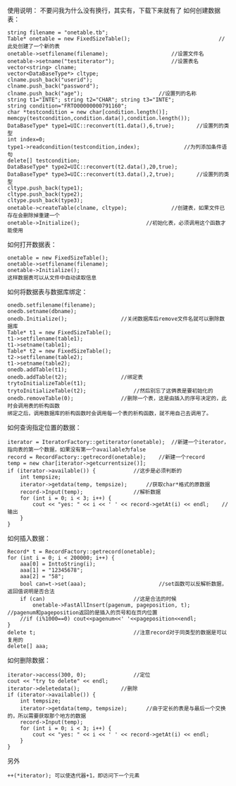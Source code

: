 使用说明：
不要问我为什么没有换行，其实有，下载下来就有了
如何创建数据表：

    string filename = "onetable.tb";
    Table* onetable = new FixedSizeTable();                            //此处创建了一个新的表
    onetable->setfilename(filename);					//设置文件名
    onetable->setname("testiterator");					//设置表名
    vector<string> clname;				
    vector<DataBaseType*> cltype;
    clname.push_back("userid");
    clname.push_back("password");
    clname.push_back("age");						//设置列的名称
    string t1="INTE"; string t2="CHAR"; string t3="INTE";
    string condition="FRTO00000000791160";
    char *testcondition = new char[condition.length()];
    memcpy(testcondition,condition.data(),condition.length());
    DataBaseType* type1=UIC::reconvert(t1.data(),6,true);		//设置列的类型
    int index=0;
    type1->readcondition(testcondition,index);				//为列添加条件语句
    delete[] testcondition;
    DataBaseType* type2=UIC::reconvert(t2.data(),20,true);
    DataBaseType* type3=UIC::reconvert(t3.data(),2,true);		//设置列的类型
    cltype.push_back(type1);
    cltype.push_back(type2);
    cltype.push_back(type3);
    onetable->createTable(clname, cltype);				//创建表，如果文件已存在会删除掉重建一个
    onetable->Initialize();						//初始化表，必须调用这个函数才能使用

如何打开数据表：

    onetable = new FixedSizeTable();
    onetable->setfilename(filename);
    onetable->Initialize();
    这样数据表可以从文件中自动读取信息

如何将数据表与数据库绑定：

    onedb.setfilename(filename);
    onedb.setname(dbname);
    onedb.Initialize();					//关闭数据库后remove文件名就可以删除数据库
    Table* t1 = new FixedSizeTable();
    t1->setfilename(table1);
    t1->setname(table1);
    Table* t2 = new FixedSizeTable();
    t2->setfilename(table2);
    t1->setname(table2);
    onedb.addTable(t1);
    onedb.addTable(t2);					//绑定表
    trytoInitializeTable(t1);
    trytoInitializeTable(t2);				//然后别忘了这俩表是要初始化的
    onedb.removeTable(0);				//删除一个表，这是由插入的序号决定的，此时会调用表的析构函数
    绑定之后，调用数据库的析构函数时会调用每一个表的析构函数，就不用自己去调用了。

如何查询指定位置的数据：

    iterator = IteratorFactory::getiterator(onetable);	//新建一个iterator，指向表的第一个数据，如果没有第一个available为false
    record = RecordFactory::getrecord(onetable);	//新建一个record
    temp = new char[iterator->getcurrentsize()];
    if (iterator->available()) {			//这步是必须判断的
        int tempsize;
        iterator->getdata(temp, tempsize);		//获取char*格式的原数据
        record->Input(temp);				//解析数据
        for (int i = 0; i < 3; i++) {
            cout << "yes: " << i << ' ' << record->getAt(i) << endl;	//输出
        }
    }

如何插入数据：

    Record* t = RecordFactory::getrecord(onetable);
    for (int i = 0; i < 200000; i++) {
        aaa[0] = InttoString(i);
        aaa[1] = "12345678";
        aaa[2] = "58";
        bool can=t->set(aaa);						//set函数可以反解析数据，返回值说明是否合法
        if (can)							//这是合法的时候
            onetable->FastAllInsert(pagenum, pageposition, t);		//pagenum和pageposition返回的是插入的页号和在页内位置
        //if (i%1000==0) cout<<pagenum<<' '<<pageposition<<endl;
    }
    delete t;								//注意record对于同类型的数据是可以复用的
    delete[] aaa;

如何删除数据：

    iterator->access(300, 0);				//定位
    cout << "try to delete" << endl;
    iterator->deletedata();				//删除
    if (iterator->available()) {
        int tempsize;
        iterator->getdata(temp, tempsize);		//由于定长的表是与最后一个交换的，所以需要获取那个地方的数据
        record->Input(temp);
        for (int i = 0; i < 3; i++) {
            cout << "yes: " << i << ' ' << record->getAt(i) << endl;
        }
    }

另外

    ++(*iterator); 可以使迭代器+1，即访问下一个元素
    

